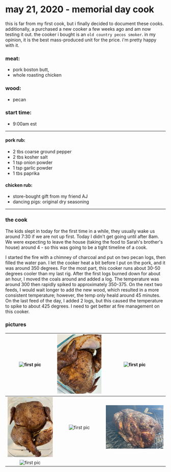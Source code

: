 # may 21, 2020 - memorial day cook

this is far from my first cook, but i finally decided to document these cooks.  additionally, a purchased a new cooker a few weeks ago and am now testing it out.  the cooker i bought is an `old country pecos smoker`.  in my opinion, it is the best mass-produced unit for the price.  i'm pretty happy with it.

### meat:
- pork boston butt, 
- whole roasting chicken

### wood:
- pecan

### start time: 
- 9:00am est

---

#### pork rub: 
- 2 tbs coarse ground pepper
- 2 tbs kosher salt
- 1 tsp onion powder
- 1 tsp garlic powder
- 1 tbs paprika


#### chicken rub:
- store-bought gift from my friend AJ
- dancing pigs: original dry seasoning

---

### the cook

The kids slept in today for the first time in a while, they usually wake us around 7:30 if we are not up first.  Today I didn't get going until after 8am.  We were expecting to leave the house (taking the food to Sarah's brother's house) around 4 - so this was going to be a tight timeline of a cook.  

I started the fire with a chimney of charcoal and put on two pecan logs, then filled the water pan.  I let the cooker heat a bit before I put on the pork, and it was around 350 degrees. For the most part, this cooker runs about 30-50 degrees cooler than my last rig.  After the first logs burned down for about an hour, I moved the coals around and added a log.  The temperature was around 300 then rapidly spiked to approximately 350-375.  On the next two feeds, I would wait longer to add the new wood, which resulted in a more consistent temperature; however, the temp only heald around 45 minutes.  On the last feed of the day, I added 2 logs, but this caused the temperature to spike to about 425 degrees.   I need to get better at fire management on this cooker.

### pictures

| ![first pic](../assets/img/2020.05.22/1A37266B-913A-4218-8938-C67E66564918.jpeg) | ![first pic](../assets/img/2020.05.22/2B0CF3E9-4798-41B3-82A2-5BB3A48813B7.jpeg) | ![first pic](../assets/img/2020.05.22/5D6E8C8A-0595-4D50-85DB-C1B207823E8D.jpeg) | 
|:-------------------------:|:-------------------------:|:-------------------------:|
| ![first pic](../assets/img/2020.05.22/C0EFEEE6-DC80-4576-959C-9872A0B870B3.jpeg)  | ![first pic](../assets/img/2020.05.22/7A8B7035-0957-4AF4-8041-A0A07C17E25B.jpeg) | ![first pic](../assets/img/2020.05.22/96C6E3D7-26B6-44A6-877E-FD6D5C72E2EF.jpeg)  |
|  ![first pic](../assets/img/2020.05.22/B39C85CC-003E-41C4-BA8C-C6448F95774B.jpeg) | | |
